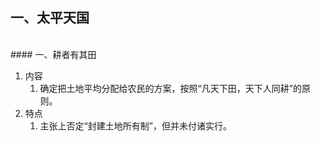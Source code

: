 ## 一、太平天国


<br>
#### 一、耕者有其田

1. 内容
   1. 确定把土地平均分配给农民的方案，按照“凡天下田，天下人同耕”的原则。
2. 特点
   1. 主张上否定“封建土地所有制”，但并未付诸实行。



